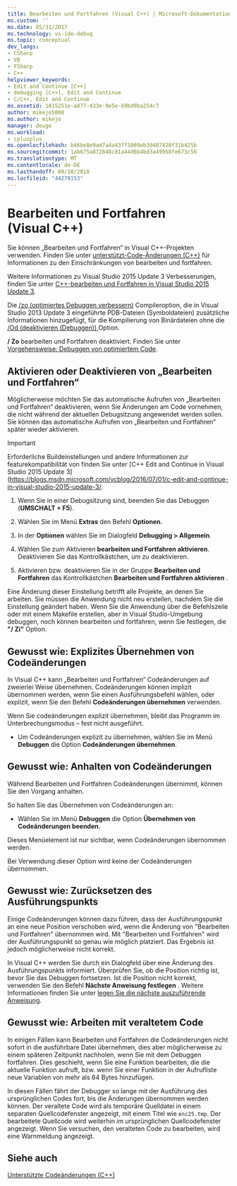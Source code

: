 ```yaml
---
title: Bearbeiten und Fortfahren (Visual C++) | Microsoft-Dokumentation
ms.custom: ''
ms.date: 05/31/2017
ms.technology: vs-ide-debug
ms.topic: conceptual
dev_langs:
- CSharp
- VB
- FSharp
- C++
helpviewer_keywords:
- Edit and Continue [C++]
- debugging [C++], Edit and Continue
- C/C++, Edit and Continue
ms.assetid: 1815251e-a877-433e-9e5e-69bd9ba254c7
author: mikejo5000
ms.author: mikejo
manager: douge
ms.workload:
- cplusplus
ms.openlocfilehash: b46be8e9ad7a4a437f1009eb30407428f31b425b
ms.sourcegitcommit: 1ab675a872848c81a44d6b4bd3a49958fe673c56
ms.translationtype: MT
ms.contentlocale: de-DE
ms.lasthandoff: 09/10/2018
ms.locfileid: "44279153"
---
```

# <a name="edit-and-continue-visual-c"></a>Bearbeiten und Fortfahren (Visual C++)
Sie können „Bearbeiten und Fortfahren“ in Visual C++-Projekten verwenden. Finden Sie unter [unterstützt-Code-Änderungen (C++)](../debugger/supported-code-changes-cpp.md) für Informationen zu den Einschränkungen von bearbeiten und fortfahren.
  
Weitere Informationen zu Visual Studio 2015 Update 3 Verbesserungen, finden Sie unter [C++-bearbeiten und Fortfahren in Visual Studio 2015 Update 3](https://blogs.msdn.microsoft.com/vcblog/2016/07/01/c-edit-and-continue-in-visual-studio-2015-update-3/).  
  
 Die [/zo (optimiertes Debuggen verbessern)](/cpp/build/reference/zo-enhance-optimized-debugging) Compileroption, die in Visual Studio 2013 Update 3 eingeführte PDB-Dateien (Symboldateien) zusätzliche Informationen hinzugefügt, für die Kompilierung von Binärdateien ohne die  [ /Od (deaktivieren (Debuggen)) ](https://msdn.microsoft.com/library/aafb762y.aspx) Option.  
  
 **/ Zo** bearbeiten und Fortfahren deaktiviert. Finden Sie unter [Vorgehensweise: Debuggen von optimiertem Code](../debugger/how-to-debug-optimized-code.md).  
  
##  <a name="BKMK_Enable_or_disable_automatic_invocation_of_Edit_and_Continue"></a> Aktivieren oder Deaktivieren von „Bearbeiten und Fortfahren“  
 Möglicherweise möchten Sie das automatische Aufrufen von „Bearbeiten und Fortfahren“ deaktivieren, wenn Sie Änderungen am Code vornehmen, die nicht während der aktuellen Debugsitzung angewendet werden sollen. Sie können das automatische Aufrufen von „Bearbeiten und Fortfahren“ später wieder aktivieren.

> [!IMPORTANT]
> Erforderliche Buildeinstellungen und andere Informationen zur featurekompatibilität von finden Sie unter [C++ Edit and Continue in Visual Studio 2015 Update 3] (https://blogs.msdn.microsoft.com/vcblog/2016/07/01/c-edit-and-continue-in-visual-studio-2015-update-3/.
  
1.  Wenn Sie in einer Debugsitzung sind, beenden Sie das Debuggen (**UMSCHALT + F5**).

2. Wählen Sie im Menü **Extras** den Befehl **Optionen**.
  
3.  In der **Optionen** wählen Sie im Dialogfeld **Debugging > Allgemein**.

4.  Wählen Sie zum Aktivieren **bearbeiten und Fortfahren aktivieren**. Deaktivieren Sie das Kontrollkästchen, um zu deaktivieren.
  
5.  Aktivieren bzw. deaktivieren Sie in der Gruppe **Bearbeiten und Fortfahren** das Kontrollkästchen **Bearbeiten und Fortfahren aktivieren** .  
  
 Eine Änderung dieser Einstellung betrifft alle Projekte, an denen Sie arbeiten. Sie müssen die Anwendung nicht neu erstellen, nachdem Sie die Einstellung geändert haben. Wenn Sie die Anwendung über die Befehlszeile oder mit einem Makefile erstellen, aber in Visual Studio-Umgebung debuggen, noch können bearbeiten und fortfahren, wenn Sie festlegen, die **"/ Zi"** Option.  
  
##  <a name="BKMK_How_to_apply_code_changes_explicitly"></a> Gewusst wie: Explizites Übernehmen von Codeänderungen  
 In Visual C++ kann „Bearbeiten und Fortfahren“ Codeänderungen auf zweierlei Weise übernehmen. Codeänderungen können implizit übernommen werden, wenn Sie einen Ausführungsbefehl wählen, oder explizit, wenn Sie den Befehl **Codeänderungen übernehmen** verwenden.  
  
 Wenn Sie codeänderungen explizit übernehmen, bleibt das Programm im Unterbrechungsmodus – fest nicht ausgeführt.  
  
-   Um Codeänderungen explizit zu übernehmen, wählen Sie im Menü **Debuggen** die Option **Codeänderungen übernehmen**.  
  
##  <a name="BKMK_How_to_stop_code_changes"></a> Gewusst wie: Anhalten von Codeänderungen  
 Während Bearbeiten und Fortfahren Codeänderungen übernimmt, können Sie den Vorgang anhalten.  
  
 So halten Sie das Übernehmen von Codeänderungen an:  
  
-   Wählen Sie im Menü **Debuggen** die Option **Übernehmen von Codeänderungen beenden**.  
  
 Dieses Menüelement ist nur sichtbar, wenn Codeänderungen übernommen werden.  
  
 Bei Verwendung dieser Option wird keine der Codeänderungen übernommen.  
  
##  <a name="BKMK_How_to_reset_the_point_of_execution"></a> Gewusst wie: Zurücksetzen des Ausführungspunkts  
 Einige Codeänderungen können dazu führen, dass der Ausführungspunkt an eine neue Position verschoben wird, wenn die Änderung von "Bearbeiten und Fortfahren" übernommen wird. Mit "Bearbeiten und Fortfahren" wird der Ausführungspunkt so genau wie möglich platziert. Das Ergebnis ist jedoch möglicherweise nicht korrekt.  
  
 In Visual C++ werden Sie durch ein Dialogfeld über eine Änderung des Ausführungspunkts informiert. Überprüfen Sie, ob die Position richtig ist, bevor Sie das Debuggen fortsetzen. Ist die Position nicht korrekt, verwenden Sie den Befehl **Nächste Anweisung festlegen** . Weitere Informationen finden Sie unter [legen Sie die nächste auszuführende Anweisung](https://msdn.microsoft.com/library/y740d9d3.aspx#BKMK_Set_the_next_statement_to_execute).  
  
##  <a name="BKMK_How_to_work_with_stale_code"></a> Gewusst wie: Arbeiten mit veraltetem Code  
 In einigen Fällen kann Bearbeiten und Fortfahren die Codeänderungen nicht sofort in die ausführbare Datei übernehmen, dies aber möglicherweise zu einem späteren Zeitpunkt nachholen, wenn Sie mit dem Debuggen fortfahren. Dies geschieht, wenn Sie eine Funktion bearbeiten, die die aktuelle Funktion aufruft, bzw. wenn Sie einer Funktion in der Aufrufliste neue Variablen von mehr als 64 Bytes hinzufügen.  
  
 In diesen Fällen fährt der Debugger so lange mit der Ausführung des ursprünglichen Codes fort, bis die Änderungen übernommen werden können. Der veraltete Code wird als temporäre Quelldatei in einem separaten Quellcodefenster angezeigt, mit einem Titel wie `enc25.tmp`. Der bearbeitete Quellcode wird weiterhin im ursprünglichen Quellcodefenster angezeigt. Wenn Sie versuchen, den veralteten Code zu bearbeiten, wird eine Warnmeldung angezeigt.  
  
## <a name="see-also"></a>Siehe auch  
 [Unterstützte Codeänderungen (C++)](../debugger/supported-code-changes-cpp.md)
